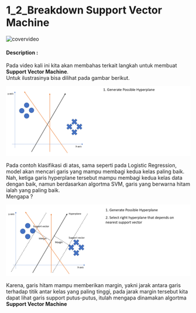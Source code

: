 # 1_2_Breakdown Support Vector Machine

![covervideo](http://bit.ly/makeaicovervideo)

#### **Description :**

Pada video kali ini kita akan membahas terkait langkah untuk membuat **Support Vector Machine**. <br>
Untuk ilustrasinya bisa dilihat pada gambar berikut.

![assets](https://github.com/BenedictusAryo/documents_assets/raw/master/New%20CourseMap/Intermediate%20Course/2_Support%20Vector%20Machine/assets/2-Part%201.png)
 
Pada contoh klasifikasi di atas, sama seperti pada Logistic Regression, model akan mencari garis yang mampu membagi kedua kelas paling baik. Nah, ketiga garis hyperplane tersebut mampu membagi kedua kelas data dengan baik, namun berdasarkan algortma SVM, garis yang berwarna hitam ialah yang paling baik. <br>Mengapa ?

![assets](https://github.com/BenedictusAryo/documents_assets/raw/master/New%20CourseMap/Intermediate%20Course/2_Support%20Vector%20Machine/assets/2-Part%202.png)

Karena, garis hitam mampu memberikan margin, yakni jarak antara garis terhadap titik antar kelas yang paling tinggi, pada jarak margin tersebut kita dapat lihat garis support putus-putus, itulah mengapa dinamakan algortma **Support Vector Machine**

